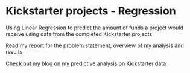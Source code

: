 # Kickstarter projects - Regression
Using Linear Regression to predict the amount of funds a project would receive using data from the completed Kickstarter projects

Read my [report](Kickstarter%20Project%20Report.pdf) for the problem statement, overview of my analysis and results

Check out my [blog](https://medium.com/@sakina.iz/kickstarting-predictive-analytics-with-kickstarter-c249b88c832d) on my predictive analysis on Kickstarter data
